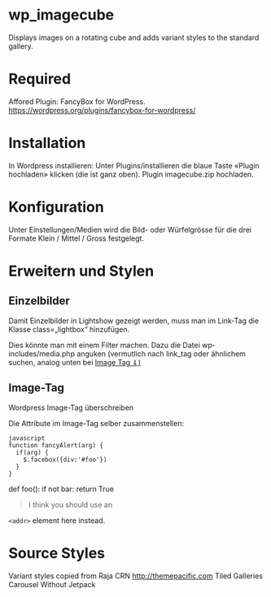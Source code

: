 # wp_imagecube
Displays images on a rotating cube and adds variant styles to the standard gallery.

# Required
Affored Plugin: FancyBox for WordPress. 
https://wordpress.org/plugins/fancybox-for-wordpress/

# Installation

In Wordpress installieren: Unter Plugins/installieren die blaue Taste «Plugin hochladen» klicken (die ist ganz oben). Plugin imagecube.zip hochladen.

# Konfiguration
Unter Einstellungen/Medien wird die Bild- oder Würfelgrösse für die drei Formate Klein / Mittel / Gross festgelegt.


# Erweitern und Stylen
## Einzelbilder
Damit Einzelbilder in Lightshow gezeigt werden, muss man im Link-Tag die Klasse class=„lightbox“ hinzufügen. 

Dies könnte man mit einem Filter machen. Dazu die Datei wp-includes/media.php anguken (vermutlich nach link_tag oder ähnlichem suchen, analog unten bei [Image Tag ⇓)](https://github.com/experte-verarbeitung/wp_imagecube/blob/master/README.md#image-tag
) 

## Image-Tag
Wordpress Image-Tag überschreiben

Die Attribute im Image-Tag selber zusammenstellen: 






    javascript
    function fancyAlert(arg) {
      if(arg) {
        $.facebox({div:'#foo'})
      }
    }

def foo():
    if not bar:
        return True
        
> I think you 
> should use an

`<addr>` element here instead.


# Source Styles
Variant styles copied from Raja CRN http://themepacific.com Tiled Galleries Carousel Without Jetpack
